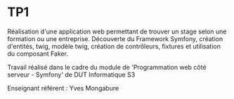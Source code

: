 # TP1
Réalisation d'une application web permettant de trouver un stage selon une formation ou une entreprise.
Découverte du Framework Symfony, création d'entités, twig, modèle twig, création de contrôleurs, fixtures et utilisation du composant Faker.

Travail réalisé dans le cadre du module de 'Programmation web côté serveur - Symfony' de DUT Informatique S3

Enseignant référent : Yves Mongabure
